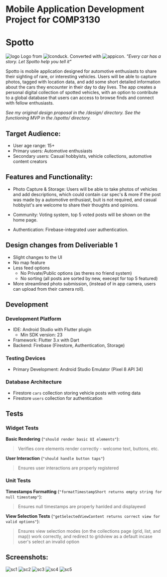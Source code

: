 # Mobile Application Development Project for COMP3130

# Spotto

![logo](https://github.com/MQ-COMP3130/mobile-application-development-mohnish-sharma/blob/main/images/logo.png)
Logo from ![Iconduck.](https://iconduck.com/icons/19815/binoculars)
Converted with ![appicon.](https://www.appicon.co)
*"Every car has a story. Let Spotto help you tell it"*

Spotto is mobile application designed for automotive enthusiasts to share their sighting of rare, or interesting vehicles. Users will be able to capture photos, tagged with location data, and add some short detailed information about the cars they encounter in their day to day lives. The app creates a personal digital collection of spotted vehicles, with an option to contribute to a global database that users can access to browse finds and connect with fellow enthusiasts. 

*See my original design proposal in the /design/ directory.*
*See the functioning MVP in the /spotto/ directory.*


## Target Audience:
- User age range: 15+
- Primary users: Automotive enthusiasts
- Secondary users: Casual hobbyists, vehicle collections, automotive content creators

## Features and Functionality:
- Photo Capture & Storage: Users will be able to take photos of vehicles and add descriptions, which could contain car spec's & more if the post was made by a automotive enthusiast, buit is not required, and casual hobbyist's are welcome to share their thoughts and opinions.

- Community: Voting system, top 5 voted posts will be shown on the home page.

- Authentication: Firebase-integrated user authentication.

## Design changes from Deliveriable 1
- Slight changes to the UI
- No map feature
- Less feed options
    - No Private/Public options (as theres no friend system)
    - No sorting (all posts are sorted by new, execept for top 5 featured)
- More streamlined photo submission, (instead of in app camera, users can upload from their camera roll).

## Development 
### Development Platform

- IDE: Android Studio with Flutter plugin
    - Min SDK version: 23
- Framework: Flutter 3.x with Dart
- Backend: Firebase (Firestore, Authentication, Storage)

### Testing Devices
- Primary Development: Android Studio Emulator (Pixel 8 API 34)

### Database Architecture

- Firestore `cars` collection storing vehicle posts with voting data
- Firestore `users` collection for authentication 


## Tests

### Widget Tests
**Basic Rendering** (`"should render basic UI elements"`):
> Verifies core elements render correctly - welcome text, buttons, etc.

**User Interaction** (`"should handle button taps"`)
> Ensures user interactions are properly registered

### Unit Tests

**Timestamps Formatting** (`"formatTimestampShort returns empty string for null timestamp"`):
> Ensures null timestamps are properly hanlded and displayewd

**View Selection Tests** (`"getSelectedViewContent returns correct view for valid options"`):
> Ensures view selection modes (on the collections page (grid, list, and map)) work correctly, and redirect to gridview as a default incase user's select an invalid option

## Screenshots:
![sc1](https://github.com/MQ-COMP3130/mobile-application-development-mohnish-sharma/blob/main/images/sc1.png)
![sc2](https://github.com/MQ-COMP3130/mobile-application-development-mohnish-sharma/blob/main/images/sc2.png)
![sc3](https://github.com/MQ-COMP3130/mobile-application-development-mohnish-sharma/blob/main/images/sc3.png)
![sc4](https://github.com/MQ-COMP3130/mobile-application-development-mohnish-sharma/blob/main/images/sc4.png)
![sc5](https://github.com/MQ-COMP3130/mobile-application-development-mohnish-sharma/blob/main/images/sc5.png)
